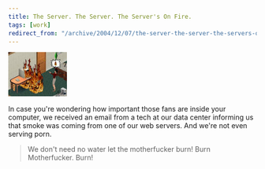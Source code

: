 ```yaml
---
title: The Server. The Server. The Server's On Fire.
tags: [work]
redirect_from: "/archive/2004/12/07/the-server-the-server-the-servers-on-fire.aspx/"
---
```


![Server on fire](/assets/images/ComputerFire.jpg)

In case you're wondering how important those fans are inside your
computer, we received an email from a tech at our data center informing
us that smoke was coming from one of our web servers. And we're not even
serving porn.

> We don't need no water let the motherfucker burn! Burn Motherfucker.
> Burn!

